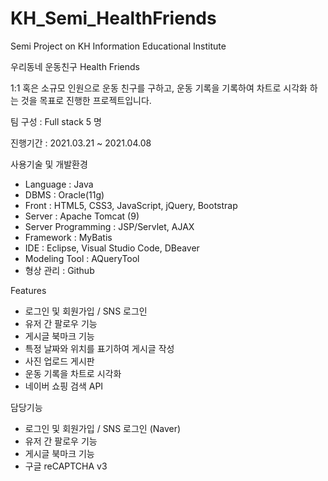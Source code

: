 # KH_Semi_HealthFriends
Semi Project on KH Information Educational Institute

우리동네 운동친구 Health Friends

1:1 혹은 소규모 인원으로 운동 친구를 구하고, 운동 기록을 기록하여 차트로 시각화 하는 것을 목표로 진행한 프로젝트입니다.

팀 구성 : Full stack 5 명

진행기간 : 2021.03.21 ~ 2021.04.08



사용기술 및 개발환경
- Language : Java
- DBMS : Oracle(11g)
- Front : HTML5, CSS3, JavaScript, jQuery, Bootstrap
- Server : Apache Tomcat (9)
- Server Programming : JSP/Servlet, AJAX
- Framework : MyBatis
- IDE : Eclipse, Visual Studio Code, DBeaver
- Modeling Tool : AQueryTool
- 형상 관리 : Github

Features
- 로그인 및 회원가입 / SNS 로그인
- 유저 간 팔로우 기능
- 게시글 북마크 기능
- 특정 날짜와 위치를 표기하여 게시글 작성
- 사진 업로드 게시판
- 운동 기록을 차트로 시각화
- 네이버 쇼핑 검색 API

담당기능
- 로그인 및 회원가입 / SNS 로그인 (Naver)
- 유저 간 팔로우 기능
- 게시글 북마크 기능
- 구글 reCAPTCHA v3
